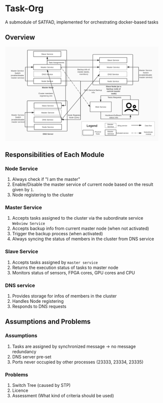 # Task-Org

A submodule of SATFAD, implemented for orchestrating docker-based tasks

## Overview
![Services running on nodes and corresponding dataflow](pics/service.jpg)

## Responsibilities of Each Module
### Node Service
1. Always check if "I am the master"
2. Enable/Disable the master service of current node based on the result
given by `1`.
3. Node registering to the cluster

### Master Service
1. Accepts tasks assigned to the cluster via the subordinate service `Webview Service`
2. Accepts backup info from current master node (when not activated)
3. Trigger the backup process (when activated)
4. Always syncing the status of members in the cluster from DNS service

### Slave Service
1. Accepts tasks assigned by `master service`
2. Returns the execution status of tasks to master node
3. Monitors status of sensors, FPGA cores, GPU cores and CPU

### DNS service
1. Provides storage for infos of members in the cluster
2. Handles Node registering
3. Responds to DNS requests

## Assumptions and Problems
### Assumptions
1. Tasks are assigned by synchronized message -> no message redundancy
2. DNS server pre-set
3. Ports never occupied by other processes (23333, 23334, 23335)
### Problems
1. Switch Tree (caused by STP)
2. Licence
3. Assessment (What kind of criteria should be used)
